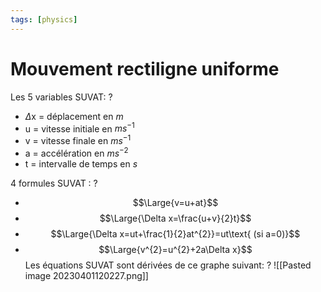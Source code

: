 ```yaml
---
tags: [physics] 
---
```


# Mouvement rectiligne uniforme
Les 5 variables SUVAT:
?
- $\Delta$x = déplacement en $m$
- u = vitesse initiale en $ms^{-1}$
- v = vitesse finale en $ms^{-1}$
- a = accélération en $ms^{-2}$
- t = intervalle de temps en $s$

4 formules SUVAT :
?
- $$\Large{v=u+at}$$
- $$\Large{\Delta x=\frac{u+v}{2}t}$$
- $$\Large{\Delta x=ut+\frac{1}{2}at^{2}}=ut\text{ (si a=0)}$$
- $$\Large{v^{2}=u^{2}+2a\Delta x}$$
Les équations SUVAT sont dérivées de ce graphe suivant:
?
![[Pasted image 20230401120227.png]]